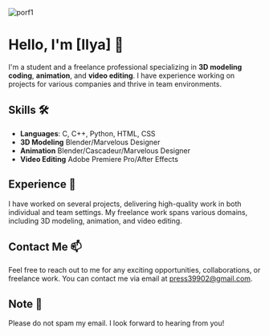![porf1](https://github.com/AdamSmasherr/AdamSmasherr/assets/168091118/857318fa-e015-4b0a-b42e-6df713687031)

# Hello, I'm [Ilya] 👋

I'm a student and a freelance professional specializing in **3D modeling** **coding**, **animation**, and **video editing**. I have experience working on projects for various companies and thrive in team environments.

## Skills 🛠️

- **Languages**: C, C++, Python, HTML, CSS
- **3D Modeling** Blender/Marvelous Designer
- **Animation** Blender/Cascadeur/Marvelous Designer
- **Video Editing** Adobe Premiere Pro/After Effects

## Experience 🌱

I have worked on several projects, delivering high-quality work in both individual and team settings. My freelance work spans various domains, including 3D modeling, animation, and video editing.

## Contact Me 📫

Feel free to reach out to me for any exciting opportunities, collaborations, or freelance work. You can contact me via email at press39902@gmail.com.

## Note 📝

Please do not spam my email. I look forward to hearing from you!

